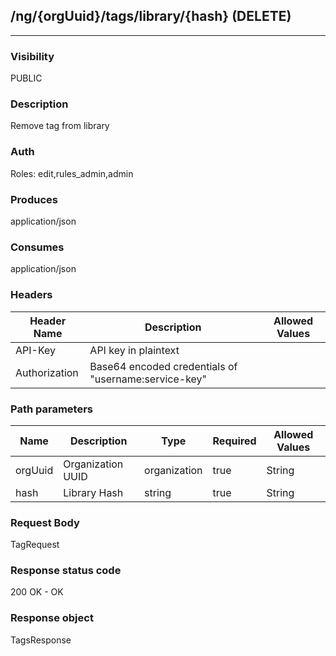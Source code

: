## /ng/{orgUuid}/tags/library/{hash} (DELETE)
---
### Visibility
PUBLIC
### Description
Remove tag from library
### Auth
Roles: edit,rules_admin,admin
### Produces
application/json
### Consumes
application/json
### Headers
| Header Name | Description | Allowed Values |
| ----------- | ----------- | ----------- |
| API-Key | API key in plaintext |  |
| Authorization | Base64 encoded credentials of &quot;username:service-key&quot; |  |
### Path parameters
| Name | Description | Type | Required | Allowed Values |
| ----------- | ----------- | ----------- | ----------- | ----------- |
| orgUuid | Organization UUID | organization | true | String |
| hash | Library Hash | string | true | String |
### Request Body
TagRequest
### Response status code
200 OK - OK
### Response object
TagsResponse
